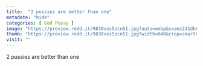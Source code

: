 ```yaml
---
title:  "2 pussies are better than one"
metadate: "hide"
categories: [ God Pussy ]
image: "https://preview.redd.it/9830vxs5zcn51.jpg?auto=webp&s=aec241db6fc519ba67e19f2aca547f7053c67c75"
thumb: "https://preview.redd.it/9830vxs5zcn51.jpg?width=640&crop=smart&auto=webp&s=82f03ee7c68dbf0e171c2f3f3799a1e9324d525a"
visit: ""
---
```

2 pussies are better than one
